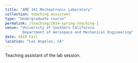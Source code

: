 ```yaml
---
title: "AME 341 Mechoptronic Laboratory"
collection: teaching assistant
type: "Undergraduate course"
permalink: /teaching/2014-spring-teaching-1 
venue: "University of Southern California
        Department of Aerospace and Mechanical Engineering"
date: 2019 Fall
location: "Los Angeles, CA"
---
```


Teaching assistant of the lab session.
